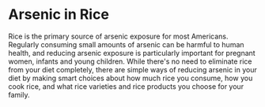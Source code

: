 # Arsenic in Rice 

<p class="lead">Rice is the primary source of arsenic exposure for most Americans. Regularly consuming small amounts of arsenic can be harmful to human health, and reducing arsenic exposure is particularly important for pregnant women, infants and young children. While there's no need to eliminate rice from your diet completely, there are simple ways of reducing arsenic in your diet by making smart choices about how much rice you consume, how you cook rice, and what rice varieties and rice products you choose for your family.</p>

